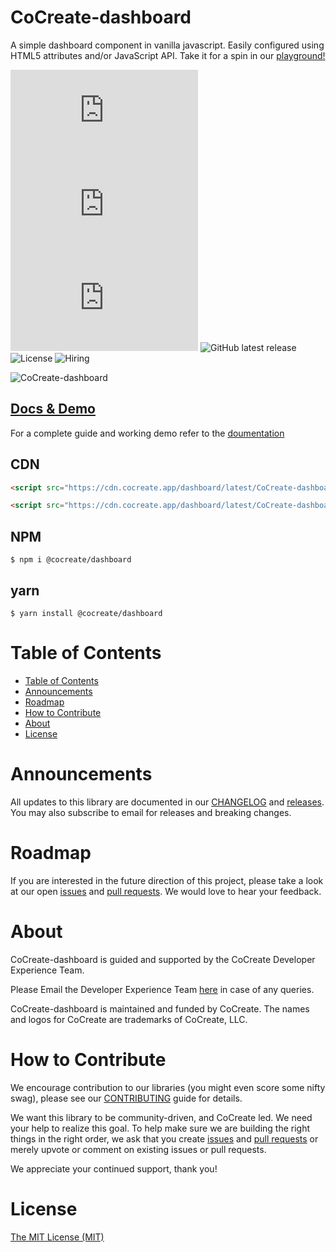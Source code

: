 # CoCreate-dashboard

A simple dashboard component in vanilla javascript. Easily configured using HTML5 attributes and/or JavaScript API. Take it for a spin in our [playground!](https://cocreate.app/docs/dashboard)

![minified](https://img.badgesize.io/https://cdn.cocreate.app/dashboard/latest/CoCreate-dashboard.min.js?style=flat-square&label=minified&color=orange)
![gzip](https://img.badgesize.io/https://cdn.cocreate.app/dashboard/latest/CoCreate-dashboard.min.js?compression=gzip&style=flat-square&label=gzip&color=yellow)
![brotli](https://img.badgesize.io/https://cdn.cocreate.app/dashboard/latest/CoCreate-dashboard.min.js?compression=brotli&style=flat-square&label=brotli)
![GitHub latest release](https://img.shields.io/github/v/release/CoCreate-app/CoCreate-dashboard?style=flat-square)
![License](https://img.shields.io/github/license/CoCreate-app/CoCreate-dashboard?style=flat-square)
![Hiring](https://img.shields.io/static/v1?style=flat-square&label=&message=Hiring&color=blueviolet)

![CoCreate-dashboard](https://cdn.cocreate.app/docs/CoCreate-dashboard.gif)

## [Docs & Demo](https://cocreate.app/docs/clone)

For a complete guide and working demo refer to the [doumentation](https://cocreate.app/docs/dashboard)

## CDN

```html
<script src="https://cdn.cocreate.app/dashboard/latest/CoCreate-dashboard.min.js"></script>
```

```html
<script src="https://cdn.cocreate.app/dashboard/latest/CoCreate-dashboard.min.css"></script>
```

## NPM

```shell
$ npm i @cocreate/dashboard
```

## yarn

```shell
$ yarn install @cocreate/dashboard
```

# Table of Contents

- [Table of Contents](#table-of-contents)
- [Announcements](#announcements)
- [Roadmap](#roadmap)
- [How to Contribute](#how-to-contribute)
- [About](#about)
- [License](#license)

<a name="announcements"></a>

# Announcements

All updates to this library are documented in our [CHANGELOG](https://github.com/CoCreate-app/CoCreate-dashboard/blob/master/CHANGELOG.md) and [releases](https://github.com/CoCreate-app/CoCreate-dashboard/releases). You may also subscribe to email for releases and breaking changes.

<a name="roadmap"></a>

# Roadmap

If you are interested in the future direction of this project, please take a look at our open [issues](https://github.com/CoCreate-app/CoCreate-dashboard/issues) and [pull requests](https://github.com/CoCreate-app/CoCreate-dashboard/pulls). We would love to hear your feedback.

<a name="about"></a>

# About

CoCreate-dashboard is guided and supported by the CoCreate Developer Experience Team.

Please Email the Developer Experience Team [here](mailto:develop@cocreate.app) in case of any queries.

CoCreate-dashboard is maintained and funded by CoCreate. The names and logos for CoCreate are trademarks of CoCreate, LLC.

<a name="contribute"></a>

# How to Contribute

We encourage contribution to our libraries (you might even score some nifty swag), please see our [CONTRIBUTING](https://github.com/CoCreate-app/CoCreate-dashboard/blob/master/CONTRIBUTING.md) guide for details.

We want this library to be community-driven, and CoCreate led. We need your help to realize this goal. To help make sure we are building the right things in the right order, we ask that you create [issues](https://github.com/CoCreate-app/CoCreate-dashboard/issues) and [pull requests](https://github.com/CoCreate-app/CoCreate-dashboard/pulls) or merely upvote or comment on existing issues or pull requests.

We appreciate your continued support, thank you!

# License

[The MIT License (MIT)](https://github.com/CoCreate-app/CoCreate-dashboard/blob/master/LICENSE)
